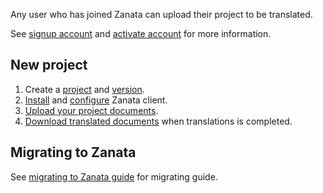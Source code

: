 Any user who has joined Zanata can upload their project to be translated.

See [signup account](/user-guide/account/account-sign-up) and [activate account](/user-guide/account/account-activate) for more information.

## New project

1. Create a [project](/user-guide/projects/create-project) and [version](/user-guide/versions/create-version).
1. [Install](http://docs.zanata.org/projects/zanata-client/en/latest/#installation) and [configure](http://docs.zanata.org/projects/zanata-client/en/latest/configuration) Zanata client.
1. [Upload your project documents](/user-guide/documents/upload-documents).
1. [Download translated documents](/user-guide/documents/download-translated-documents) when translations is completed.

## Migrating to Zanata

See [migrating to Zanata guide](/user-guide/projects/import-projects) for migrating guide.